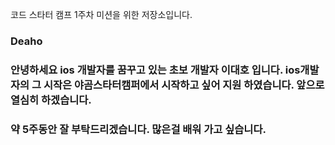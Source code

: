 코드 스타터 캠프 1주차 미션을 위한 저장소입니다.

### Deaho
### 안녕하세요 ios 개발자를 꿈꾸고 있는 초보 개발자 이대호 입니다. ios개발자의 그 시작은 야곰스타터캠퍼에서 시작하고 싶어 지원 하였습니다. 앞으로 열심히 하겠습니다.
### 약 5주동안 잘 부탁드리겠습니다. 많은걸 배워 가고 싶습니다.
